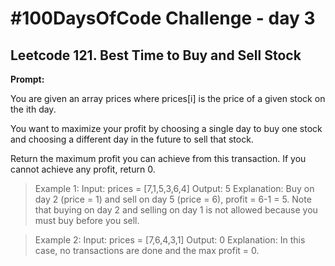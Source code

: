 # #100DaysOfCode Challenge - day 3

## Leetcode 121. Best Time to Buy and Sell Stock

**Prompt:**

You are given an array prices where prices[i] is the price of a given stock on the ith day.

You want to maximize your profit by choosing a single day to buy one stock and choosing a different day in the future to sell that stock.

Return the maximum profit you can achieve from this transaction. If you cannot achieve any profit, return 0.

> Example 1:
  Input: prices = [7,1,5,3,6,4]
  Output: 5
  Explanation: Buy on day 2 (price = 1) and sell on day 5 (price = 6), profit = 6-1 = 5.
  Note that buying on day 2 and selling on day 1 is not allowed because you must buy before you sell.

> Example 2:
  Input: prices = [7,6,4,3,1]
  Output: 0
  Explanation: In this case, no transactions are done and the max profit = 0.

